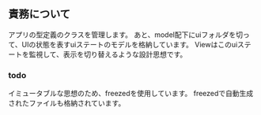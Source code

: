 ## 責務について
アプリの型定義のクラスを管理します。
あと、model配下にuiフォルダを切って、UIの状態を表すuiステートのモデルを格納しています。
Viewはこのuiステートを監視して、表示を切り替えるような設計思想です。

### todo
イミュータブルな思想のため、freezedを使用しています。
freezedで自動生成されたファイルも格納されています。


